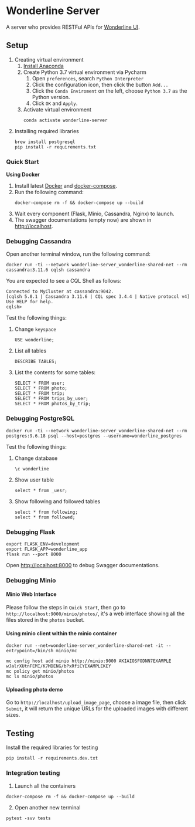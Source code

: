 # Wonderline Server
A server who provides RESTFul APIs for [Wonderline UI](https://github.com/yyyyyan/wonderline-ui).
## Setup
 1. Creating virtual environment
    1. [Install Anaconda](https://docs.anaconda.com/anaconda/install/)
    2. Create Python 3.7 virtual environment via Pycharm
        1. Open `preferences`, search `Python Interpreter`
        2. Click the configuration icon, then click the button `Add...`
        3. Click the `Conda Enviroment` on the left, choose `Python 3.7` as the Python version.
        4. Click `OK` and `Apply`.
    3. Activate virtual environment
        ```shell script
        conda activate wonderline-server
        ```
 2. Installing required libraries
    ```shell script
    brew install postgresql
    pip install -r requirements.txt
    ```
### Quick Start
**Using Docker**
 1. Install latest [Docker](https://docs.docker.com/get-docker/) and [docker-compose](https://docs.docker.com/compose/install/).
 2. Run the following command:
    ```shell script
    docker-compose rm -f && docker-compose up --build
    ```
 3. Wait every component (Flask, Minio, Cassandra, Nginx) to launch.
 6. The swagger documentations (empty now) are shown in [http://localhost](http://localhost).
### Debugging Cassandra
Open another terminal window, run the following command:
```shell script
docker run -ti --network wonderline-server_wonderline-shared-net --rm cassandra:3.11.6 cqlsh cassandra
```
You are expected to see a CQL Shell as follows:
```shell script
Connected to MyCluster at cassandra:9042.
[cqlsh 5.0.1 | Cassandra 3.11.6 | CQL spec 3.4.4 | Native protocol v4]
Use HELP for help.
cqlsh>
```

Test the following things:
 1. Change `keyspace`
    ```shell script
    USE wonderline;
    ```
 2. List all tables
    ```shell script
    DESCRIBE TABLES;
    ```
 3. List the contents for some tables:
    ```shell script
    SELECT * FROM user;
    SELECT * FROM photo;
    SELECT * FROM trip;
    SELECT * FROM trips_by_user;
    SELECT * FROM photos_by_trip;
    ```
### Debugging PostgreSQL
```shell script
docker run -ti --network wonderline-server_wonderline-shared-net --rm postgres:9.6.18 psql --host=postgres --username=wonderline_postgres
```

Test the following things:
 1. Change database
    ```
    \c wonderline
    ```
 2. Show user table
    ```
    select * from _uesr;
    ```
 3. Show following and followed tables
    ```
    select * from following;
    select * from followed;
    ```
### Debugging Flask
```shell script
export FLASK_ENV=development
export FLASK_APP=wonderline_app
flask run --port 8000
```
Open [http://localhost:8000](http://localhost:8000) to debug Swagger documentations.
### Debugging Minio
#### Minio Web Interface
Please follow the steps in `Quick Start`, then go to `http://localhost:9000/minio/photos/`,
it's a web interface showing all the files stored in the `photos` bucket.

#### Using minio client within the minio container
```shell script
docker run --net=wonderline-server_wonderline-shared-net -it --entrypoint=/bin/sh minio/mc
```
```shell script
mc config host add minio http://minio:9000 AKIAIOSFODNN7EXAMPLE wJalrXUtnFEMI/K7MDENG/bPxRfiCYEXAMPLEKEY
mc policy get minio/photos
mc ls minio/photos
```

#### Uploading photo demo
Go to `http://localhost/upload_image_page`, choose a image file, then click `Submit`,
it will return the unique URLs for the uploaded images with different sizes.

## Testing
Install the required libraries for testing
```shell script
pip install -r requirements.dev.txt
```
### Integration testing
 1. Launch all the containers
 ```shell script
 docker-compose rm -f && docker-compose up --build
 ```
 2. Open another new terminal
 ```shell script
 pytest -svv tests
 ```